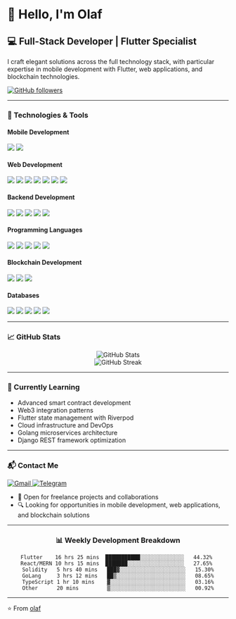 # 👋 Hello, I'm Olaf

## 💻 Full-Stack Developer | Flutter Specialist

I craft elegant solutions across the full technology stack, with particular expertise in mobile development with Flutter, web applications, and blockchain technologies.

[![GitHub followers](https://img.shields.io/github/followers/stardev93?label=Follow&style=social)](https://github.com/stardev93)

---

### 🔧 Technologies & Tools

#### Mobile Development
![](https://img.shields.io/badge/Mobile-Flutter-informational?style=flat&logo=flutter&logoColor=white&color=02569B)
![](https://img.shields.io/badge/Language-Dart-informational?style=flat&logo=dart&logoColor=white&color=0175C2)

#### Web Development
![](https://img.shields.io/badge/Web-React-informational?style=flat&logo=react&logoColor=white&color=61DAFB)
![](https://img.shields.io/badge/Web-MERN_Stack-informational?style=flat&logo=mongodb&logoColor=white&color=47A248)
![](https://img.shields.io/badge/Web-Ruby_on_Rails-informational?style=flat&logo=ruby-on-rails&logoColor=white&color=CC0000)
![](https://img.shields.io/badge/Web-Laravel-informational?style=flat&logo=laravel&logoColor=white&color=FF2D20)
![](https://img.shields.io/badge/Web-Django-informational?style=flat&logo=django&logoColor=white&color=092E20)
![](https://img.shields.io/badge/Frontend-HTML5-informational?style=flat&logo=html5&logoColor=white&color=E34F26)
![](https://img.shields.io/badge/Frontend-CSS3-informational?style=flat&logo=css3&logoColor=white&color=1572B6)

#### Backend Development
![](https://img.shields.io/badge/Backend-Node.js-informational?style=flat&logo=node.js&logoColor=white&color=339933)
![](https://img.shields.io/badge/Backend-Golang-informational?style=flat&logo=go&logoColor=white&color=00ADD8)
![](https://img.shields.io/badge/Backend-Ruby-informational?style=flat&logo=ruby&logoColor=white&color=CC342D)
![](https://img.shields.io/badge/Backend-PHP/Laravel-informational?style=flat&logo=php&logoColor=white&color=777BB4)
![](https://img.shields.io/badge/Backend-Django-informational?style=flat&logo=django&logoColor=white&color=092E20)

#### Programming Languages
![](https://img.shields.io/badge/Language-JavaScript-informational?style=flat&logo=javascript&logoColor=white&color=F7DF1E)
![](https://img.shields.io/badge/Language-TypeScript-informational?style=flat&logo=typescript&logoColor=white&color=3178C6)
![](https://img.shields.io/badge/Language-Golang-informational?style=flat&logo=go&logoColor=white&color=00ADD8)
![](https://img.shields.io/badge/Language-PHP-informational?style=flat&logo=php&logoColor=white&color=777BB4)
![](https://img.shields.io/badge/Language-Python-informational?style=flat&logo=python&logoColor=white&color=3776AB)


#### Blockchain Development
![](https://img.shields.io/badge/Blockchain-Ethereum-informational?style=flat&logo=ethereum&logoColor=white&color=3C3C3D)
![](https://img.shields.io/badge/Blockchain-Solidity-informational?style=flat&logo=solidity&logoColor=white&color=363636)
![](https://img.shields.io/badge/Blockchain-Web3.js-informational?style=flat&logo=ethereum&logoColor=white&color=3C3C3D)

#### Databases
![](https://img.shields.io/badge/Database-Firebase-informational?style=flat&logo=firebase&logoColor=white&color=FFCA28)
![](https://img.shields.io/badge/Database-MongoDB-informational?style=flat&logo=mongodb&logoColor=white&color=47A248)
![](https://img.shields.io/badge/Database-PostgreSQL-informational?style=flat&logo=postgresql&logoColor=white&color=336791)
![](https://img.shields.io/badge/Database-MySQL-informational?style=flat&logo=mysql&logoColor=white&color=4479A1)
![](https://img.shields.io/badge/Database-SQLite-informational?style=flat&logo=sqlite&logoColor=white&color=003B57)

---

### 📈 GitHub Stats

<div align="center">
  <img src="https://github-readme-stats.vercel.app/api?username=yourusername&show_icons=true&count_private=true&theme=radical" alt="GitHub Stats" />
</div>

<div align="center">
  <img src="https://github-readme-streak-stats.herokuapp.com/?user=yourusername&theme=radical" alt="GitHub Streak" />
</div>

---

### 🌱 Currently Learning
- Advanced smart contract development
- Web3 integration patterns
- Flutter state management with Riverpod
- Cloud infrastructure and DevOps
- Golang microservices architecture
- Django REST framework optimization

---

### 📬 Contact Me

<p>
  <a href="mailto:stardevelop93@gmail.com">
    <img src="https://img.shields.io/badge/Gmail-D14836?style=for-the-badge&logo=gmail&logoColor=white" alt="Gmail"/>
  </a>
  <a href="https://t.me/olaf_1021">
    <img src="https://img.shields.io/badge/Telegram-2CA5E0?style=for-the-badge&logo=telegram&logoColor=white" alt="Telegram"/>
  </a>
</p>

- 💼 Open for freelance projects and collaborations
- 🔍 Looking for opportunities in mobile development, web applications, and blockchain solutions

---


<div align="center">

### 📊 Weekly Development Breakdown

<!--START_SECTION:waka-->
```text
Flutter    16 hrs 25 mins  ███████████░░░░░░░░░░░░░░   44.32% 
React/MERN 10 hrs 15 mins  ███████░░░░░░░░░░░░░░░░░░   27.65% 
Solidity   5 hrs 40 mins   ███▓░░░░░░░░░░░░░░░░░░░░░   15.30%
GoLang     3 hrs 12 mins   ██▒░░░░░░░░░░░░░░░░░░░░░░   08.65%
TypeScript 1 hr 10 mins    ▓░░░░░░░░░░░░░░░░░░░░░░░░   03.16%
Other      20 mins         ▒░░░░░░░░░░░░░░░░░░░░░░░░   00.92%
```
<!--END_SECTION:waka-->

</div>

---

⭐️ From [olaf](https://github.com/stardev93)
